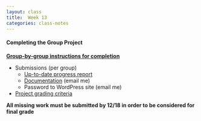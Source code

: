 ```yaml
---
layout: class
title:  Week 13
categories: class-notes
---
```


#### Completing the Group Project ####

[**Group-by-group instructions for completion**](https://drive.google.com/drive/folders/1uZkrsVcErO6Sy_sf_Qq2H5WqTqiHjwP-?usp=sharing)

- Submissions (per group)
  - [Up-to-date progress report](https://drive.google.com/drive/folders/1y6BrbPdjxdAW2v6277GViAIv1GnbqECU)
  - [Documentation](http://revitalk.com/mmp460/group-project/2017/08/13/documentation.html) (email me)
  - Password to WordPress site (email me)
- [Project grading criteria](http://revitalk.com/mmp460/group-project/2017/08/13/group-project-grading.html)

**All missing work must be submitted by 12/18 in order to be considered for final grade**
